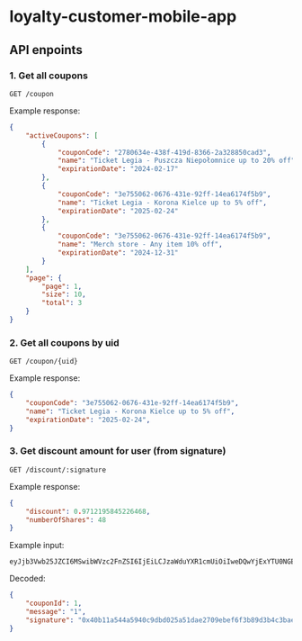 # loyalty-customer-mobile-app


## API enpoints

### 1. Get all coupons
```
GET /coupon
```
Example response:
```json
{
    "activeCoupons": [
        {
            "couponCode": "2780634e-438f-419d-8366-2a328850cad3",
            "name": "Ticket Legia - Puszcza Niepołomnice up to 20% off",
            "expirationDate": "2024-02-17"
        },
        {
            "couponCode": "3e755062-0676-431e-92ff-14ea6174f5b9",
            "name": "Ticket Legia - Korona Kielce up to 5% off",
            "expirationDate": "2025-02-24"
        },
        {
            "couponCode": "3e755062-0676-431e-92ff-14ea6174f5b9",
            "name": "Merch store - Any item 10% off",
            "expirationDate": "2024-12-31"
        }
    ],
    "page": {
        "page": 1,
        "size": 10,
        "total": 3
    }
}
```

### 2. Get all coupons by uid
```
GET /coupon/{uid}
```
Example response:
```json
{
    "couponCode": "3e755062-0676-431e-92ff-14ea6174f5b9",
    "name": "Ticket Legia - Korona Kielce up to 5% off",
    "expirationDate": "2025-02-24",
}
```

### 3. Get discount amount for user (from signature)
```
GET /discount/:signature
```
Example response:
```json
{
    "discount": 0.9712195845226468,
    "numberOfShares": 48
}
```

Example input:
```
eyJjb3Vwb25JZCI6MSwibWVzc2FnZSI6IjEiLCJzaWduYXR1cmUiOiIweDQwYjExYTU0NGE1OTQwYzlkYmQwMjVhNTFkYWUyNzA5ZWJlZjZmM2I4OWQzYjRjM2JhZWE0ZmQzMjQwMmI1ZmI0MGUyZTYxOTQ5NjIwNDQ1NGQ3ZDFlZWFhMDE5NDA1OWY3NWIwNDdmY2Y1Mjg4MjhhZTE2OTlkZTlmMWE0YzQ0MWIifQ==
```
Decoded: 
```json
{
    "couponId": 1,
    "message": "1",
    "signature": "0x40b11a544a5940c9dbd025a51dae2709ebef6f3b89d3b4c3baea4fd32402b5fb40e2e619496204454d7d1eeaa0194059f75b047fcf528828ae1699de9f1a4c441b"
}
```